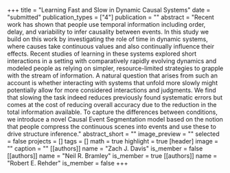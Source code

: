 +++
title = "Learning Fast and Slow in Dynamic Causal Systems"
date = "submitted"
publication_types = ["4"]
publication = ""
abstract = "Recent work has shown that people use temporal information including order, delay, and variability to infer causality between events. In this study we build on this work by investigating the role of time in dynamic systems, where causes take continuous values and also continually influence their effects. Recent studies of learning in these systems explored short interactions in a setting with comparatively rapidly evolving dynamics and modeled people as relying on simpler, resource-limited strategies to grapple with the stream of information. A natural question that arises from such an account is whether interacting with systems that unfold more slowly might potentially allow for more considered interactions and judgments. We find that slowing the task indeed reduces previously found systematic errors but comes at the cost of reducing overall accuracy due to the reduction in the total information available. To capture the differences between conditions, we introduce a novel Causal Event Segmentation model based on the notion that people compress the continuous scenes into events and use these to drive structure inference."
abstract_short = ""
image_preview = ""
selected = false
projects = []
tags = []
math = true
highlight = true
[header]
image = ""
caption = ""
[[authors]]
	name = "Zach J. Davis"
	is_member = false
[[authors]]
	name = "Neil R. Bramley"
	is_member = true
[[authors]]
	name = "Robert E. Rehder"
	is_member = false
+++

